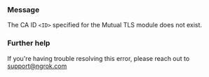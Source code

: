 
### Message
The CA ID <code>&lt;ID&gt;</code> specified for the Mutual TLS module does not exist.

### Further help
If you're having trouble resolving this error, please reach out to [support@ngrok.com](mailto:support@ngrok.com?subject=Help%20with%20ERR_NGROK_7072)

